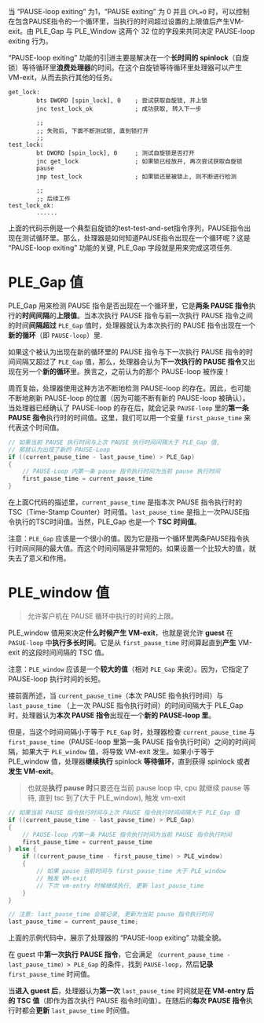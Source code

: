
当 “PAUSE-loop exiting” 为1，“PAUSE exiting” 为 0 并且 `CPL=O` 时，可以控制在包含PAUSE指令的一个循环里，当执行的时间超过设置的上限值后产生VM-exit。由 PLE_Gap 与 PLE_Window 这两个 32 位的字段来共同决定 PAUSE-loop exiting 行为。

“PAUSE-loop exiting” 功能的引|进主要是解决在一个**长时间的 spinlock**（自旋锁）等待循环里**浪费处理器**的时间。在这个自旋锁等待循环里处理器可以产生 VM-exit，从而去执行其他的任务。

```x86asm
get_lock:
        bts DWORD [spin_lock], 0    ; 尝试获取自旋锁, 并上锁
        jnc test_lock_ok            ; 成功获取, 转入下一步

        ;;
        ;; 失败后, 下面不断测试锁, 直到锁打开
        ;;
test_lock:        
        bt DWORD [spin_lock], 0     ; 测试自旋锁是否打开
        jnc get_lock                ; 如果锁已经放开, 再次尝试获取自旋锁
        pause
        jmp test_lock               ; 如果锁还是被锁上, 则不断进行检测

        ;;
        ;; 后续工作
test_lock_ok:
        ......
```

上面的代码示例是一个典型自旋锁的test-test-and-set指令序列，PAUSE指令出现在测试循环里。那么，处理器是如何知道PAUSE指令出现在一个循环呢？这是 “PAUSE-loop exiting” 功能的关键, PLE_Gap 字段就是用来完成这项任务.

# PLE_Gap 值

PLE_Gap 用来检测 PAUSE 指令是否出现在一个循环里，它是**两条 PAUSE 指令**执行的**时间间隔**的**上限值**。当本次执行 PAUSE 指令与前一次执行 PAUSE 指令之间的时间**间隔超过** `PLE_Gap` 值时，处理器就认为本次执行的 PAUSE 指令出现在一个**新的循环**（即 `PAUSE-loop`）里.

如果这个被认为出现在新的循环里的 PAUSE 指令与下一次执行 PAUSE 指令的时间间隔又超过了 `PLE_Gap` 值，那么，处理器会认为**下一次执行的 PAUSE 指令**又出现在另一个**新的循环**里。换言之，之前认为的那个 PAUSE-loop 被作废！

周而复始，处理器使用这种方法不断地检测 PAUSE-loop 的存在。因此，也可能不断地刷新 PAUSE-loop 的位置（因为可能不断有新的 PAUSE-loop 被确认）。当处理器已经确认了 PAUSE-loop 的存在后，就会记录 `PAUSE-loop` 里的**第一条 PAUSE 指令**执行时的时间值。这里，我们可以用一个变量 `first_pause_time` 来代表这个时间值。

```cpp
// 如果当前 PAUSE 执行时间与上次 PAUSE 执行时间间隔大于 PLE_Gap 值,
// 那就认为出现了新的 PAUSE-Loop
if ((current_pause_time - last_pause_time) > PLE_Gap)
{
    // PAUSE-Loop 内第一条 pause 指令执行时间为当前 pause 执行时间
    first_pause_time = current_pause_time
}
```

在上面C代码的描述里，`current_pause_time` 是指本次 PAUSE 指令执行时的 TSC（Time-Stamp Counter）时间值。`last_pause_time` 是指上一次PAUSE指令执行的TSC时间值。当然，PLE_Gap 也是一个 **TSC 时间值**。

注意：`PLE_Gap` 应该是一个很小的值。因为它是指一个循环里两条PAUSE指令执行时间间隔的最大值。而这个时间间隔是非常短的。如果设置一个比较大的值，就失去了意义和作用。

# PLE_window 值

> 允许客户机在 PAUSE 循环中执行的时间的上限。

PLE_window 值用来决定**什么时候产生 VM-exit**，也就是说允许 **guest** 在 `PASUE-loop` 中**执行多长时间**。它是从 `first_pause_time` 时间算起直到**产生** VM-exit 的这段时间间隔的 TSC 值。

注意：`PLE_window` 应该是一个**较大的值**（相对 `PLE_Gap` 来说）。因为，它指定了 PAUSE-loop 执行时间的长短。

接前面所述，当 `current_pause_time`（本次 PAUSE 指令执行时间）与 `last_pause_time` （上一次 PAUSE 指令执行时间）的时间间隔大于 PLE_Gap 时，处理器认为**本次 PAUSE 指令**出现在一个**新的 PAUSE-loop 里**。

但是，当这个时间间隔小于等于 `PLE_Gap` 时，处理器检查 `current_pause_time` 与 `first_pause_time`（PAUSE-loop 里第一条 PAUSE 指令执行时间）之间的时间间隔，如果大于 `PLE_window` 值，将导致 VM-exit 发生。如果小于等于 PLE_window 值，处理器**继续执行** spinlock **等待循环**，直到获得 spinlock 或者**发生 VM-exit**。

> 也就是**执行 pause 时**只要还在当前 pause loop 中, cpu 就继续 pause 等待, 直到 tsc 到了(大于 PLE_window), 触发 vm-exit

```cpp
// 如果当前 PAUSE 指令执行时间与上次 PAUSE 指令执行时间间隔大于 PLE_Gap 值
if ((current_pause_time - last_pause_time) > PLE_Gap)
{
    // PAUSE-loop 内第一条 PAUSE 指令执行时间为当前 PAUSE 指令执行时间
    first_pause_time = current_pause_time
} else {
    if ((current_pause_time - first_pause_time) > PLE_window)
    {
        // 如果 pause 当前时间与 first_pause_time 大于 PLE_window
        // 触发 VM-exit
        // 下次 vm-entry 时候继续执行, 更新 last_pause_time
    }
}

// 注意: last_pause_time 会被记录, 更新为当前 pause 指令执行时间
last_pause_time = current_pause_time;
```

上面的示例代码中，展示了处理器的 “PAUSE-loop exiting” 功能全貌。

在 guest 中**第一次执行 PAUSE 指令**，它会满足 `（current_pause_time - last_pause_time）> PLE_Gap` 的条件，找到 `PAUSE-loop`，然后**记录** `first_pause_time` 时间值。

当**进入 guest 后**，处理器认为**第一次** `last_pause_time` 时间就是**在 VM-entry 后的 TSC 值**（即作为首次执行 PAUSE 指令时间值）。在随后的**每次 PAUSE 指令**执行时都会**更新** `last_pause_time` 时间值。

